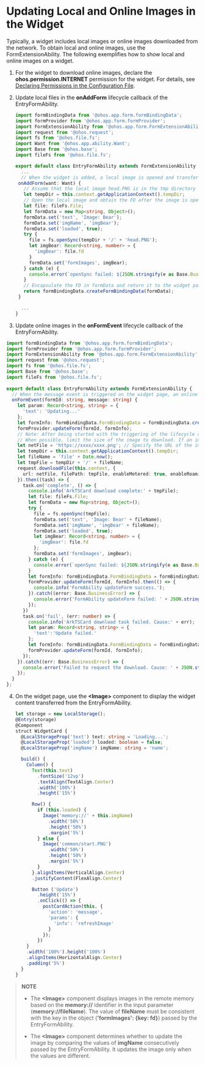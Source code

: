 # Updating Local and Online Images in the Widget


Typically, a widget includes local images or online images downloaded from the network. To obtain local and online images, use the FormExtensionAbility. The following exemplifies how to show local and online images on a widget.


1. For the widget to download online images, declare the **ohos.permission.INTERNET** permission for the widget. For details, see [Declaring Permissions in the Configuration File](../security/accesstoken-guidelines.md).

2. Update local files in the **onAddForm** lifecycle callback of the EntryFormAbility.
   
   ```ts
   import formBindingData from '@ohos.app.form.formBindingData';
   import formProvider from '@ohos.app.form.formProvider';
   import FormExtensionAbility from '@ohos.app.form.FormExtensionAbility';
   import request from '@ohos.request';
   import fs from '@ohos.file.fs';
   import Want from '@ohos.app.ability.Want';
   import Base from '@ohos.base';
   import fileFs from '@ohos.file.fs';
   
   export default class EntryFormAbility extends FormExtensionAbility {
     ...
     // When the widget is added, a local image is opened and transferred to the widget page for display.
    onAddForm(want: Want) {
      // Assume that the local image head.PNG is in the tmp directory of the current widget.
      let tempDir = this.context.getApplicationContext().tempDir;
      // Open the local image and obtain the FD after the image is opened.
      let file: fileFs.File;
      let formData = new Map<string, Object>();
      formData.set('text', 'Image: Bear');
      formData.set('imgName', 'imgBear');
      formData.set('loaded', true);
      try {
        file = fs.openSync(tempDir + '/' + 'head.PNG');
        let imgBear: Record<string, number> = {
          'imgBear': file.fd
        }
        formData.set('formImages', imgBear);
      } catch (e) {
        console.error(`openSync failed: ${JSON.stringify(e as Base.BusinessError)}`);
      }
      // Encapsulate the FD in formData and return it to the widget page.
      return formBindingData.createFormBindingData(formData);
    }
   
     ...
   }
   ```

3. Update online images in the **onFormEvent** lifecycle callback of the EntryFormAbility.
   
  ```ts
  import formBindingData from '@ohos.app.form.formBindingData';
  import formProvider from '@ohos.app.form.formProvider';
  import FormExtensionAbility from '@ohos.app.form.FormExtensionAbility';
  import request from '@ohos.request';
  import fs from '@ohos.file.fs';
  import Base from '@ohos.base';
  import fileFs from '@ohos.file.fs';
   
  export default class EntryFormAbility extends FormExtensionAbility {
    // When the message event is triggered on the widget page, an online image is downloaded and transferred to the widget page for display.
    onFormEvent(formId: string, message: string) {
      let param: Record<string, string> = {
        'text': 'Updating...'
      };
      let formInfo: formBindingData.FormBindingData = formBindingData.createFormBindingData(param);
      formProvider.updateForm(formId, formInfo);
      // Note: After being started with the triggering of the lifecycle callback, the FormExtensionAbility can run in the background for only 5 seconds.
      // When possible, limit the size of the image to download. If an image cannot be downloaded within 5 seconds, it will not be updated to the widget page.
      let netFile = 'https://xxxx/xxxx.png'; // Specify the URL of the image to download.
      let tempDir = this.context.getApplicationContext().tempDir;
      let fileName = 'file' + Date.now();
      let tmpFile = tempDir + '/' + fileName;
      request.downloadFile(this.context, {
        url: netFile, filePath: tmpFile, enableMetered: true, enableRoaming: true
      }).then((task) => {
        task.on('complete', () => {
          console.info('ArkTSCard download complete:' + tmpFile);
          let file: fileFs.File;
          let formData = new Map<string, Object>();
          try {
            file = fs.openSync(tmpFile);
            formData.set('text', 'Image: Bear' + fileName);
            formData.set('imgName', 'imgBear' + fileName);
            formData.set('loaded', true);
            let imgBear: Record<string, number> = {
              'imgBear': file.fd
            };
            formData.set('formImages', imgBear);
          } catch (e) {
            console.error(`openSync failed: ${JSON.stringify(e as Base.BusinessError)}`);
          }
          let formInfo: formBindingData.FormBindingData = formBindingData.createFormBindingData(formData);
          formProvider.updateForm(formId, formInfo).then(() => {
            console.info('FormAbility updateForm success.');
          }).catch((error: Base.BusinessError) => {
            console.error('FormAbility updateForm failed: ' + JSON.stringify(error));
          });
        })
        task.on('fail', (err: number) => {
          console.info('ArkTSCard download task failed. Cause:' + err);
          let param: Record<string, string> = {
            'text':'Update failed.'
          };
          let formInfo: formBindingData.FormBindingData = formBindingData.createFormBindingData(param);
          formProvider.updateForm(formId, formInfo);
        });
      }).catch((err: Base.BusinessError) => {
        console.error('Failed to request the download. Cause: ' + JSON.stringify(err));
      });
    }
  };
  ```

4. On the widget page, use the **\<Image>** component to display the widget content transferred from the EntryFormAbility.

   ```ts
   let storage = new LocalStorage();
   @Entry(storage)
   @Component
   struct WidgetCard {
     @LocalStorageProp('text') text: string = 'Loading...';
     @LocalStorageProp('loaded') loaded: boolean = false;
     @LocalStorageProp('imgName') imgName: string = 'name';
   
     build() {
       Column() {
         Text(this.text)
           .fontSize('12vp')
           .textAlign(TextAlign.Center)
           .width('100%')
           .height('15%')
   
         Row() {
           if (this.loaded) {
             Image('memory://' + this.imgName)
               .width('50%')
               .height('50%')
               .margin('5%')
           } else {
             Image('common/start.PNG')
               .width('50%')
               .height('50%')
               .margin('5%')
           }
         }.alignItems(VerticalAlign.Center)
         .justifyContent(FlexAlign.Center)
   
         Button ('Update')
           .height('15%')
           .onClick(() => {
             postCardAction(this, {
               'action': 'message',
               'params': {
                 'info': 'refreshImage'
               }
             });
           })
       }
       .width('100%').height('100%')
       .alignItems(HorizontalAlign.Center)
       .padding('5%')
     }
   }
   ```

> **NOTE**
> - The **\<Image>** component displays images in the remote memory based on the **memory://** identifier in the input parameter (**memory://fileName**). The value of **fileName** must be consistent with the key in the object (**'formImages': {key: fd}**) passed by the EntryFormAbility.
> 
> - The **\<Image>** component determines whether to update the image by comparing the values of **imgName** consecutively passed by the EntryFormAbility. It updates the image only when the values are different.
